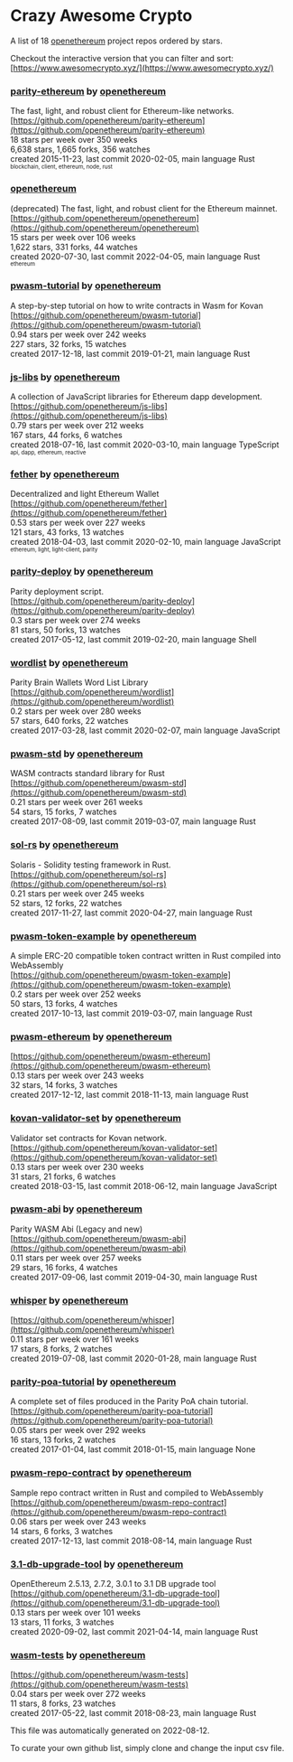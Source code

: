 # Crazy Awesome Crypto
A list of 18 [openethereum](https://github.com/openethereum) project repos ordered by stars.  

Checkout the interactive version that you can filter and sort: 
[https://www.awesomecrypto.xyz/](https://www.awesomecrypto.xyz/)  


### [parity-ethereum](https://github.com/openethereum/parity-ethereum) by [openethereum](https://github.com/openethereum)  
The fast, light, and robust client for Ethereum-like networks.  
[https://github.com/openethereum/parity-ethereum](https://github.com/openethereum/parity-ethereum)  
18 stars per week over 350 weeks  
6,638 stars, 1,665 forks, 356 watches  
created 2015-11-23, last commit 2020-02-05, main language Rust  
<sub><sup>blockchain, client, ethereum, node, rust</sup></sub>


### [openethereum](https://github.com/openethereum/openethereum)  
(deprecated) The fast, light, and robust client for the Ethereum mainnet.   
[https://github.com/openethereum/openethereum](https://github.com/openethereum/openethereum)  
15 stars per week over 106 weeks  
1,622 stars, 331 forks, 44 watches  
created 2020-07-30, last commit 2022-04-05, main language Rust  
<sub><sup>ethereum</sup></sub>


### [pwasm-tutorial](https://github.com/openethereum/pwasm-tutorial) by [openethereum](https://github.com/openethereum)  
A step-by-step tutorial on how to write contracts in Wasm for Kovan  
[https://github.com/openethereum/pwasm-tutorial](https://github.com/openethereum/pwasm-tutorial)  
0.94 stars per week over 242 weeks  
227 stars, 32 forks, 15 watches  
created 2017-12-18, last commit 2019-01-21, main language Rust  


### [js-libs](https://github.com/openethereum/js-libs) by [openethereum](https://github.com/openethereum)  
A collection of JavaScript libraries for Ethereum dapp development.  
[https://github.com/openethereum/js-libs](https://github.com/openethereum/js-libs)  
0.79 stars per week over 212 weeks  
167 stars, 44 forks, 6 watches  
created 2018-07-16, last commit 2020-03-10, main language TypeScript  
<sub><sup>api, dapp, ethereum, reactive</sup></sub>


### [fether](https://github.com/openethereum/fether) by [openethereum](https://github.com/openethereum)  
Decentralized and light Ethereum Wallet  
[https://github.com/openethereum/fether](https://github.com/openethereum/fether)  
0.53 stars per week over 227 weeks  
121 stars, 43 forks, 13 watches  
created 2018-04-03, last commit 2020-02-10, main language JavaScript  
<sub><sup>ethereum, light, light-client, parity</sup></sub>


### [parity-deploy](https://github.com/openethereum/parity-deploy) by [openethereum](https://github.com/openethereum)  
Parity deployment script.  
[https://github.com/openethereum/parity-deploy](https://github.com/openethereum/parity-deploy)  
0.3 stars per week over 274 weeks  
81 stars, 50 forks, 13 watches  
created 2017-05-12, last commit 2019-02-20, main language Shell  


### [wordlist](https://github.com/openethereum/wordlist) by [openethereum](https://github.com/openethereum)  
Parity Brain Wallets Word List Library  
[https://github.com/openethereum/wordlist](https://github.com/openethereum/wordlist)  
0.2 stars per week over 280 weeks  
57 stars, 640 forks, 22 watches  
created 2017-03-28, last commit 2020-02-07, main language JavaScript  


### [pwasm-std](https://github.com/openethereum/pwasm-std) by [openethereum](https://github.com/openethereum)  
WASM contracts standard library for Rust  
[https://github.com/openethereum/pwasm-std](https://github.com/openethereum/pwasm-std)  
0.21 stars per week over 261 weeks  
54 stars, 15 forks, 7 watches  
created 2017-08-09, last commit 2019-03-07, main language Rust  


### [sol-rs](https://github.com/openethereum/sol-rs) by [openethereum](https://github.com/openethereum)  
Solaris - Solidity testing framework in Rust.  
[https://github.com/openethereum/sol-rs](https://github.com/openethereum/sol-rs)  
0.21 stars per week over 245 weeks  
52 stars, 12 forks, 22 watches  
created 2017-11-27, last commit 2020-04-27, main language Rust  


### [pwasm-token-example](https://github.com/openethereum/pwasm-token-example) by [openethereum](https://github.com/openethereum)  
A simple ERC-20 compatible token contract written in Rust compiled into WebAssembly  
[https://github.com/openethereum/pwasm-token-example](https://github.com/openethereum/pwasm-token-example)  
0.2 stars per week over 252 weeks  
50 stars, 13 forks, 4 watches  
created 2017-10-13, last commit 2019-03-07, main language Rust  


### [pwasm-ethereum](https://github.com/openethereum/pwasm-ethereum) by [openethereum](https://github.com/openethereum)  
  
[https://github.com/openethereum/pwasm-ethereum](https://github.com/openethereum/pwasm-ethereum)  
0.13 stars per week over 243 weeks  
32 stars, 14 forks, 3 watches  
created 2017-12-12, last commit 2018-11-13, main language Rust  


### [kovan-validator-set](https://github.com/openethereum/kovan-validator-set) by [openethereum](https://github.com/openethereum)  
Validator set contracts for Kovan network.  
[https://github.com/openethereum/kovan-validator-set](https://github.com/openethereum/kovan-validator-set)  
0.13 stars per week over 230 weeks  
31 stars, 21 forks, 6 watches  
created 2018-03-15, last commit 2018-06-12, main language JavaScript  


### [pwasm-abi](https://github.com/openethereum/pwasm-abi) by [openethereum](https://github.com/openethereum)  
Parity WASM Abi (Legacy and new)  
[https://github.com/openethereum/pwasm-abi](https://github.com/openethereum/pwasm-abi)  
0.11 stars per week over 257 weeks  
29 stars, 16 forks, 4 watches  
created 2017-09-06, last commit 2019-04-30, main language Rust  


### [whisper](https://github.com/openethereum/whisper) by [openethereum](https://github.com/openethereum)  
  
[https://github.com/openethereum/whisper](https://github.com/openethereum/whisper)  
0.11 stars per week over 161 weeks  
17 stars, 8 forks, 2 watches  
created 2019-07-08, last commit 2020-01-28, main language Rust  


### [parity-poa-tutorial](https://github.com/openethereum/parity-poa-tutorial) by [openethereum](https://github.com/openethereum)  
A complete set of files produced in the Parity PoA chain tutorial.  
[https://github.com/openethereum/parity-poa-tutorial](https://github.com/openethereum/parity-poa-tutorial)  
0.05 stars per week over 292 weeks  
16 stars, 13 forks, 2 watches  
created 2017-01-04, last commit 2018-01-15, main language None  


### [pwasm-repo-contract](https://github.com/openethereum/pwasm-repo-contract) by [openethereum](https://github.com/openethereum)  
Sample repo contract written in Rust and compiled to WebAssembly  
[https://github.com/openethereum/pwasm-repo-contract](https://github.com/openethereum/pwasm-repo-contract)  
0.06 stars per week over 243 weeks  
14 stars, 6 forks, 3 watches  
created 2017-12-13, last commit 2018-08-14, main language Rust  


### [3.1-db-upgrade-tool](https://github.com/openethereum/3.1-db-upgrade-tool) by [openethereum](https://github.com/openethereum)  
OpenEthereum 2.5.13, 2.7.2, 3.0.1 to 3.1 DB upgrade tool  
[https://github.com/openethereum/3.1-db-upgrade-tool](https://github.com/openethereum/3.1-db-upgrade-tool)  
0.13 stars per week over 101 weeks  
13 stars, 11 forks, 3 watches  
created 2020-09-02, last commit 2021-04-14, main language Rust  


### [wasm-tests](https://github.com/openethereum/wasm-tests) by [openethereum](https://github.com/openethereum)  
  
[https://github.com/openethereum/wasm-tests](https://github.com/openethereum/wasm-tests)  
0.04 stars per week over 272 weeks  
11 stars, 8 forks, 23 watches  
created 2017-05-22, last commit 2018-08-23, main language Rust  


This file was automatically generated on 2022-08-12.  

To curate your own github list, simply clone and change the input csv file.  